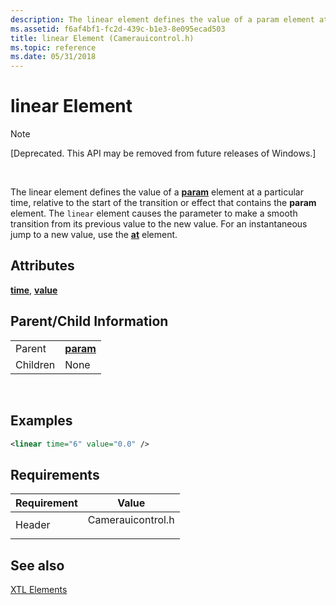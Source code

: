 ```yaml
---
description: The linear element defines the value of a param element at a particular time, relative to the start of the transition or effect that contains the param element.
ms.assetid: f6af4bf1-fc2d-439c-b1e3-8e095ecad503
title: linear Element (Camerauicontrol.h)
ms.topic: reference
ms.date: 05/31/2018
---
```


# linear Element

> [!Note]  
> \[Deprecated. This API may be removed from future releases of Windows.\]

 

The linear element defines the value of a [**param**](param-element.md) element at a particular time, relative to the start of the transition or effect that contains the **param** element. The `linear` element causes the parameter to make a smooth transition from its previous value to the new value. For an instantaneous jump to a new value, use the [**at**](at-element.md) element.

## Attributes

[**time**](time-attribute.md), [**value**](value-attribute.md)

## Parent/Child Information



|          |                                |
|----------|--------------------------------|
| Parent   | [**param**](param-element.md) |
| Children | None                           |



 

## Examples


```XML
<linear time="6" value="0.0" />
```



## Requirements



| Requirement | Value |
|-------------------|----------------------------------------------------------------------------------------------|
| Header<br/> | <dl> <dt>Camerauicontrol.h</dt> </dl> |



## See also

<dl> <dt>

[XTL Elements](xtl-elements.md)
</dt> </dl>

 

 




